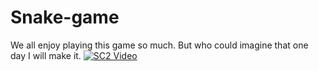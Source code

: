 # Snake-game
We all enjoy playing this game so much. But who could imagine that one day I will make it.
[![SC2 Video](doc/SC2_youtube.PNG)](https://www.youtube.com/watch?v=--b-9HrKK6w "SC2 Mini game - Click to Watch!")
